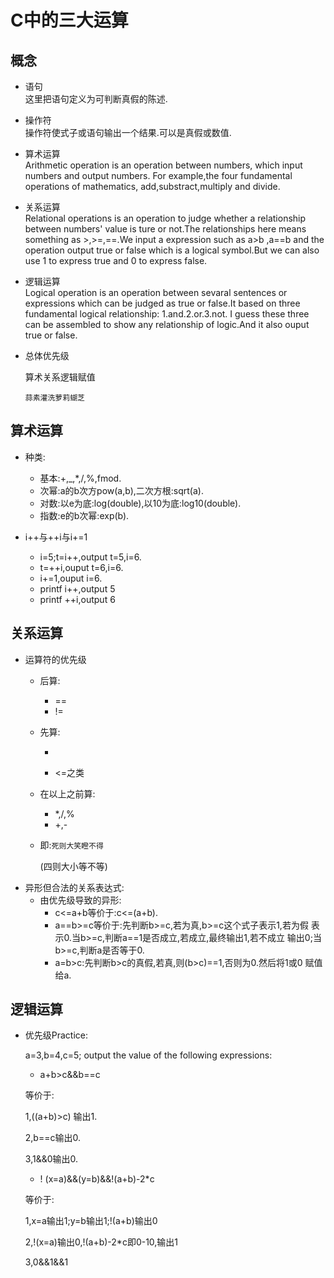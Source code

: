 # C中的三大运算
## 概念
* 语句<br>
这里把语句定义为可判断真假的陈述.
* 操作符<br>
  操作符使式子或语句输出一个结果.可以是真假或数值.
* 算术运算<br>
Arithmetic operation is an operation between numbers,
which input numbers and output numbers.
For example,the four fundamental operations of mathematics,
add,substract,multiply and divide.

* 关系运算<br>
Relational operations is an operation to judge whether
a relationship between numbers' value is ture or not.The
 relationships here means something as >,>=,==.We input a
expression such as a>b ,a==b and the operation output true
or false which is a logical symbol.But we can also use 1 to
express true and 0 to express false.

* 逻辑运算<br>
Logical operation is an operation between sevaral sentences
or expressions which can be judged as true or false.It based
on three fundamental logical relationship:
1.and.2.or.3.not.
I guess these three can be assembled to show any relationship
of logic.And it also ouput true or false.
* 总体优先级

  算术关系逻辑赋值

  `蒜素灌洗萝莉蝴芝`


## 算术运算
* 种类:
  * 基本:+,_,*,/,%,fmod.
  * 次幂:a的b次方pow(a,b),二次方根:sqrt(a).
  * 对数:以e为底:log(double),以10为底:log10(double).
  * 指数:e的b次幂:exp(b).

* i++与++i与i+=1
  * i=5;t=i++,output t=5,i=6.
  * t=++i,ouput t=6,i=6.
  * i+=1,ouput i=6.
  * printf i++,output 5
  * printf ++i,output 6

## 关系运算
* 运算符的优先级
  * 后算:
    * ==
    * !=
  * 先算:
    * >
    * <=之类
  * 在以上之前算:
    * *,/,%
    * +,-
  * 即:`死则大笑瞪不得`

    (四则大小等不等)
* 异形但合法的关系表达式:
  * 由优先级导致的异形:
    * c<=a+b等价于:c<=(a+b).
    * a==b>=c等价于:先判断b>=c,若为真,b>=c这个式子表示1,若为假
    表示0.当b>=c,判断a==1是否成立,若成立,最终输出1,若不成立
    输出0;当b>=c,判断a是否等于0.
    * a=b>c:先判断b>c的真假,若真,则(b>c)==1,否则为0.然后将1或0
    赋值给a.

## 逻辑运算
* 优先级Practice:

  a=3,b=4,c=5;
  output the value of the following expressions:
    * a+b>c&&b==c

    等价于:

    1,((a+b)>c) 输出1.

    2,b==c输出0.

    3,1&&0输出0.
    * ! (x=a)&&(y=b)&&!(a+b)-2*c

    等价于:

    1,x=a输出1;y=b输出1;!(a+b)输出0

    2,!(x=a)输出0,!(a+b)-2*c即0-10,输出1

    3,0&&1&&1
